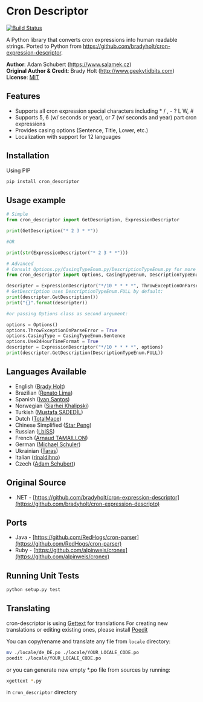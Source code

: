 # Cron Descriptor

[![Build Status](https://travis-ci.org/Salamek/cron-descriptor.svg)](https://travis-ci.org/Salamek/cron-descriptor)

A Python library that converts cron expressions into human readable strings. Ported to Python from https://github.com/bradyholt/cron-expression-descriptor.

**Author**: Adam Schubert (https://www.salamek.cz)  
**Original Author & Credit**: Brady Holt (http://www.geekytidbits.com)  
**License**: [MIT](http://opensource.org/licenses/MIT)

## Features         
 * Supports all cron expression special characters including * / , - ? L W, #
 * Supports 5, 6 (w/ seconds or year), or 7 (w/ seconds and year) part cron expressions
 * Provides casing options (Sentence, Title, Lower, etc.)
 * Localization with support for 12 languages

## Installation
Using PIP
```bash
pip install cron_descriptor
```

## Usage example

```python
# Simple
from cron_descriptor import GetDescription, ExpressionDescriptor

print(GetDescription("* 2 3 * *"))

#OR

print(str(ExpressionDescriptor("* 2 3 * *")))
```

```python
# Advanced
# Consult Options.py/CasingTypeEnum.py/DescriptionTypeEnum.py for more info
from cron_descriptor import Options, CasingTypeEnum, DescriptionTypeEnum, ExpressionDescriptor

descripter = ExpressionDescriptor("*/10 * * * *", ThrowExceptionOnParseError = True, CasingType = CasingTypeEnum.Sentence, Use24HourTimeFormat = True)
# GetDescription uses DescriptionTypeEnum.FULL by default:
print(descripter.GetDescription())
print("{}".format(descripter))

#or passing Options class as second argument:

options = Options()
options.ThrowExceptionOnParseError = True
options.CasingType = CasingTypeEnum.Sentence
options.Use24HourTimeFormat = True
descripter = ExpressionDescriptor("*/10 * * * *", options)
print(descripter.GetDescription(DescriptionTypeEnum.FULL))

```

## Languages Available
  * English ([Brady Holt](https://github.com/bradyholt))
  * Brazilian ([Renato Lima](https://github.com/natenho))
  * Spanish ([Ivan Santos](https://github.com/ivansg))
  * Norwegian ([Siarhei Khalipski](https://github.com/KhalipskiSiarhei))
  * Turkish ([Mustafa SADEDİL](https://github.com/sadedil))
  * Dutch ([TotalMace](https://github.com/TotalMace))
  * Chinese Simplified ([Star Peng](https://github.com/starpeng))
  * Russian ([LbISS](https://github.com/LbISS))
  * French ([Arnaud TAMAILLON](https://github.com/Greybird))
  * German ([Michael Schuler](https://github.com/mschuler))
  * Ukrainian ([Taras](https://github.com/tbudurovych))
  * Italian ([rinaldihno](https://github.com/rinaldihno))
  * Czech ([Adam Schubert](https://github.com/salamek))

<!-- SOON
## Demo



## Download

-->

## Original Source
 - .NET - [https://github.com/bradyholt/cron-expression-descriptor](https://github.com/bradyholt/cron-expression-descripto)

## Ports
 - Java - [https://github.com/RedHogs/cron-parser](https://github.com/RedHogs/cron-parser)
 - Ruby - [https://github.com/alpinweis/cronex](https://github.com/alpinweis/cronex)

## Running Unit Tests

```bash
python setup.py test
```

## Translating
cron-descriptor is using [Gettext](https://www.gnu.org/software/gettext/) for translations
For creating new translations or editing existing ones, please install [Poedit](https://poedit.net/)

You can copy/rename and translate any file from `locale` directory:
```bash
mv ./locale/de_DE.po ./locale/YOUR_LOCALE_CODE.po
poedit ./locale/YOUR_LOCALE_CODE.po
```
or you can generate new empty *.po file from sources by running:
```bash
xgettext *.py
```
in `cron_descriptor` directory
